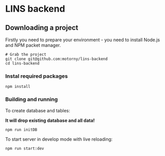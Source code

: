 # LINS backend

## Downloading a project
Firstly you need to prepare your environment - you need to install Node.js and NPM packet manager.
```
# Grab the project
git clone git@github.com:motorny/lins-backend
cd lins-backend
```

### Instal required packages

```
npm install
```


### Building and running

To create database and tables:

**It will drop existing database and all data!**

```
npm run initDB
```


To start server in develop mode with live reloading:
```
npm run start:dev
```

